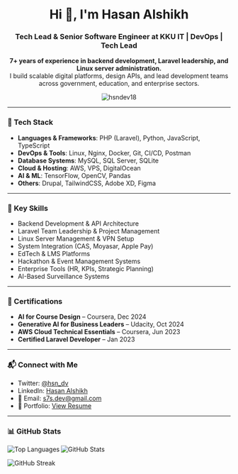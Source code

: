 <h1 align="center">Hi 👋, I'm Hasan Alshikh</h1>
<h3 align="center">Tech Lead & Senior Software Engineer at KKU IT | DevOps | Tech Lead</h3>

<p align="center">
  <b>7+ years of experience in backend development, Laravel leadership, and Linux server administration.</b><br>
  I build scalable digital platforms, design APIs, and lead development teams across government, education, and enterprise sectors.
</p>

<p align="center">
  <img src="https://komarev.com/ghpvc/?username=hsndev18&label=Profile%20views&color=0e75b6&style=flat" alt="hsndev18" />
</p>

---

### 🧠 Tech Stack

- **Languages & Frameworks**: PHP (Laravel), Python, JavaScript, TypeScript  
- **DevOps & Tools**: Linux, Nginx, Docker, Git, CI/CD, Postman  
- **Database Systems**: MySQL, SQL Server, SQLite  
- **Cloud & Hosting**: AWS, VPS, DigitalOcean  
- **AI & ML**: TensorFlow, OpenCV, Pandas  
- **Others**: Drupal, TailwindCSS, Adobe XD, Figma  

---

### 🚀 Key Skills

- Backend Development & API Architecture  
- Laravel Team Leadership & Project Management  
- Linux Server Management & VPN Setup  
- System Integration (CAS, Moyasar, Apple Pay)  
- EdTech & LMS Platforms  
- Hackathon & Event Management Systems  
- Enterprise Tools (HR, KPIs, Strategic Planning)  
- AI-Based Surveillance Systems  

---

### 📄 Certifications

- **AI for Course Design** – Coursera, Dec 2024  
- **Generative AI for Business Leaders** – Udacity, Oct 2024  
- **AWS Cloud Technical Essentials** – Coursera, Jun 2023  
- **Certified Laravel Developer** – Jan 2023  

---

### 📬 Connect with Me

- Twitter: [@hsn_dv](https://twitter.com/hsn_dv)  
- LinkedIn: [Hasan Alshikh](https://linkedin.com/in/hasan-alshikh)  
- 📧 Email: s7s.dev@gmail.com  
- 📂 Portfolio: [View Resume](https://drive.google.com/file/d/1_FMislNGZ_NmF28hU0QExdNYQATo56zP/view)

---

### 📊 GitHub Stats

<p><img align="left" src="https://github-readme-stats.vercel.app/api/top-langs?username=hsndev18&show_icons=true&locale=en&layout=compact" alt="Top Languages" /></p>

<p><img align="center" src="https://github-readme-stats.vercel.app/api?username=hsndev18&show_icons=true&locale=en" alt="GitHub Stats" /></p>

<p><img align="center" src="https://github-readme-streak-stats.herokuapp.com/?user=hsndev18" alt="GitHub Streak" /></p>

